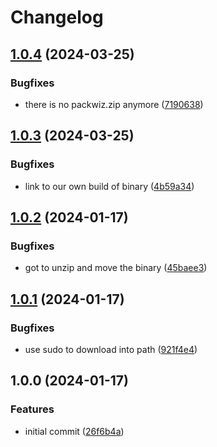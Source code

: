 # Changelog

## [1.0.4](https://github.com/actionhippie/install-packwiz/compare/v1.0.3...v1.0.4) (2024-03-25)


### Bugfixes

* there is no packwiz.zip anymore ([7190638](https://github.com/actionhippie/install-packwiz/commit/7190638e2b87baa64acf42fd65674f9f183577e6))

## [1.0.3](https://github.com/actionhippie/install-packwiz/compare/v1.0.2...v1.0.3) (2024-03-25)


### Bugfixes

* link to our own build of binary ([4b59a34](https://github.com/actionhippie/install-packwiz/commit/4b59a34190cabfaffac2a68b6cdf6fa820405050))

## [1.0.2](https://github.com/actionhippie/install-packwiz/compare/v1.0.1...v1.0.2) (2024-01-17)


### Bugfixes

* got to unzip and move the binary ([45baee3](https://github.com/actionhippie/install-packwiz/commit/45baee3142d467d9431f777a7be1074bf690a01b))

## [1.0.1](https://github.com/actionhippie/install-packwiz/compare/v1.0.0...v1.0.1) (2024-01-17)


### Bugfixes

* use sudo to download into path ([921f4e4](https://github.com/actionhippie/install-packwiz/commit/921f4e4c7876a01af2ebbbe0e0a9039c36d3fccc))

## 1.0.0 (2024-01-17)


### Features

* initial commit ([26f6b4a](https://github.com/actionhippie/install-packwiz/commit/26f6b4a0dc3a410f29cd2a6254d8beab40329403))
